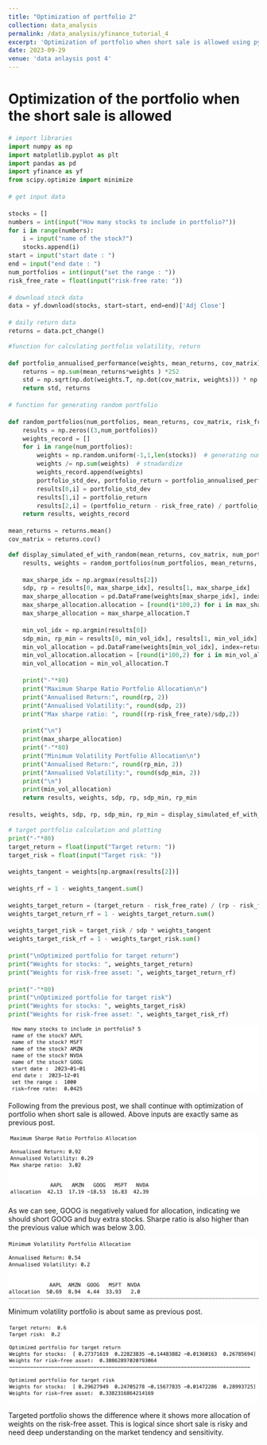 ```yaml
---
title: "Optimization of portfolio 2"
collection: data_analysis
permalink: /data_analysis/yfinance_tutorial_4
excerpt: 'Optimization of portfolio when short sale is allowed using python. And aslo allocation of riksy assets and risk-free assets in the targeting portfolio'
date: 2023-09-29
venue: 'data anlaysis post 4'
---
```


# Optimization of the portfolio when the short sale is allowed

```python
# import libraries
import numpy as np
import matplotlib.pyplot as plt
import pandas as pd
import yfinance as yf
from scipy.optimize import minimize

# get input data

stocks = []
numbers = int(input("How many stocks to include in portfolio?"))
for i in range(numbers):
    i = input("name of the stock?")
    stocks.append(i)
start = input("start date : ")
end = input("end date : ")
num_portfolios = int(input("set the range : "))
risk_free_rate = float(input("risk-free rate: "))

# download stock data
data = yf.download(stocks, start=start, end=end)['Adj Close']

# daily return data
returns = data.pct_change()
```

```python
#function for calculating portfolio volatility, return

def portfolio_annualised_performance(weights, mean_returns, cov_matrix):
    returns = np.sum(mean_returns*weights ) *252
    std = np.sqrt(np.dot(weights.T, np.dot(cov_matrix, weights))) * np.sqrt(252)
    return std, returns

# function for generating random portfolio

def random_portfolios(num_portfolios, mean_returns, cov_matrix, risk_free_rate):
    results = np.zeros((3,num_portfolios))
    weights_record = []
    for i in range(num_portfolios):
        weights = np.random.uniform(-1,1,len(stocks))  # generating numbers between -1 and 1
        weights /= np.sum(weights)  # stnadardize
        weights_record.append(weights)
        portfolio_std_dev, portfolio_return = portfolio_annualised_performance(weights, mean_returns, cov_matrix)
        results[0,i] = portfolio_std_dev
        results[1,i] = portfolio_return
        results[2,i] = (portfolio_return - risk_free_rate) / portfolio_std_dev
    return results, weights_record

mean_returns = returns.mean()
cov_matrix = returns.cov()
```

```python
def display_simulated_ef_with_random(mean_returns, cov_matrix, num_portfolios, risk_free_rate):
    results, weights = random_portfolios(num_portfolios, mean_returns, cov_matrix, risk_free_rate)
    
    max_sharpe_idx = np.argmax(results[2])
    sdp, rp = results[0, max_sharpe_idx], results[1, max_sharpe_idx]
    max_sharpe_allocation = pd.DataFrame(weights[max_sharpe_idx], index=returns.columns, columns=['allocation'])
    max_sharpe_allocation.allocation = [round(i*100,2) for i in max_sharpe_allocation.allocation]
    max_sharpe_allocation = max_sharpe_allocation.T

    min_vol_idx = np.argmin(results[0])
    sdp_min, rp_min = results[0, min_vol_idx], results[1, min_vol_idx]
    min_vol_allocation = pd.DataFrame(weights[min_vol_idx], index=returns.columns, columns=['allocation'])
    min_vol_allocation.allocation = [round(i*100,2) for i in min_vol_allocation.allocation]
    min_vol_allocation = min_vol_allocation.T
    
    print("-"*80)
    print("Maximum Sharpe Ratio Portfolio Allocation\n")
    print("Annualised Return:", round(rp, 2))
    print("Annualised Volatility:", round(sdp, 2))
    print("Max sharpe ratio: ", round((rp-risk_free_rate)/sdp,2))

    print("\n")
    print(max_sharpe_allocation)
    print("-"*80)
    print("Minimum Volatility Portfolio Allocation\n")
    print("Annualised Return:", round(rp_min, 2))
    print("Annualised Volatility:", round(sdp_min, 2))
    print("\n")
    print(min_vol_allocation)
    return results, weights, sdp, rp, sdp_min, rp_min

results, weights, sdp, rp, sdp_min, rp_min = display_simulated_ef_with_random(mean_returns, cov_matrix, num_portfolios, risk_free_rate)
```

```python
# target portfolio calculation and plotting
print("-"*80)
target_return = float(input("Target return: "))
target_risk = float(input("Target risk: "))

weights_tangent = weights[np.argmax(results[2])]

weights_rf = 1 - weights_tangent.sum()

weights_target_return = (target_return - risk_free_rate) / (rp - risk_free_rate) * weights_tangent
weights_target_return_rf = 1 - weights_target_return.sum()

weights_target_risk = target_risk / sdp * weights_tangent
weights_target_risk_rf = 1 - weights_target_risk.sum()

print("\nOptimized portfolio for target return")
print("Weights for stocks: ", weights_target_return)
print("Weights for risk-free asset: ", weights_target_return_rf)

print("-"*80)
print("\nOptimized portfolio for target risk")
print("Weights for stocks: ", weights_target_risk)
print("Weights for risk-free asset: ", weights_target_risk_rf)
```

![short_input.png](https://github.com/Anderson-Shin/anderson-shin.github.io/blob/master/images/short_input.png?raw=True)

Following from the previous post, we shall continue with optimization of portfolio when short sale is allowed.  Above inputs are exactly same as previous post.

![short_max_sharpe.png](https://github.com/Anderson-Shin/anderson-shin.github.io/blob/master/images/short_max_sharpe.png?raw=True)

As we can see, GOOG is negatively valued for allocation, indicating we should short GOOG and buy extra stocks. Sharpe ratio is also higher than the previous value which was below 3.00.

![short_min.png](https://github.com/Anderson-Shin/anderson-shin.github.io/blob/master/images/short_min.png?raw=True)

Minimum volatility portfolio is about same as previous post.

![short_target.png](https://github.com/Anderson-Shin/anderson-shin.github.io/blob/master/images/short_target.png?raw=True)

Targeted portfolio shows the difference where it shows more allocation of weights on the risk-free asset. This is logical since short sale is risky and need deep understanding on the market tendency and sensitivity.